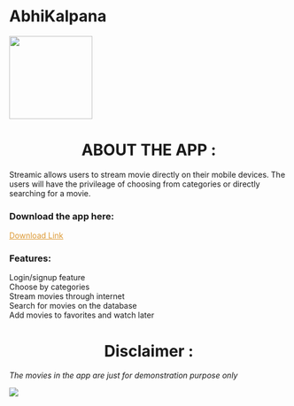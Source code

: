 # AbhiKalpana

<img height="150" src="https://firebasestorage.googleapis.com/v0/b/github--images.appspot.com/o/streamic%2Fbig.png?alt=media&token=b0633934-f14b-4f5b-881b-d41de987954d"></img>
<center><h1><b>ABOUT THE APP :</b></h1></center>
<p>Streamic allows users to stream movie directly on their mobile devices. The users will have the privileage of choosing from categories or directly searching for a movie. </p>

<p><h3>Download the app here: </h3></p>
<a href="https://firebasestorage.googleapis.com/v0/b/github-storage-2dd6e.appspot.com/o/AbhiKalpana.apk?alt=media&token=db711b6b-cf35-4999-8b2f-a9680a28e86d" download="newname" target="_blank" class="et_pb_button" style="color: #dd9933;">Download Link</a>


<p><h3>Features: </h3></p>


Login/signup feature<br>
Choose by categories<br>
Stream movies through internet<br>
Search for movies on the database<br>
Add movies to favorites and watch later<br>
<p></p>
<p></p>
<center><h1><b>Disclaimer :</b></h1></center>
<p></p>
<p><i>The movies in the app are just for demonstration purpose only</i></p>

<img src="https://firebasestorage.googleapis.com/v0/b/github--images.appspot.com/o/streamic%2Frepository-open-graph-template.jpg?alt=media&token=a5ca83f4-e8d6-49da-9bf2-f604ba4816d3"></img>
